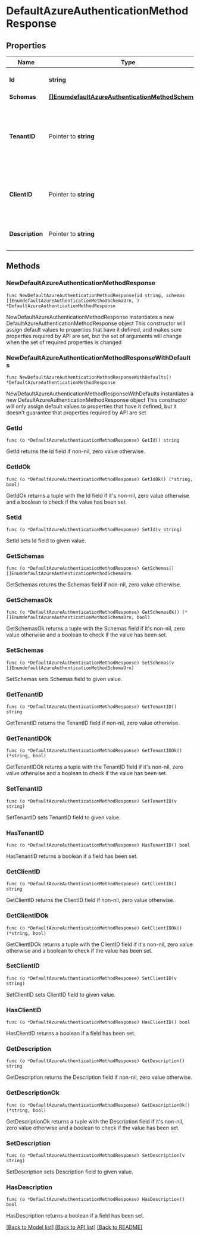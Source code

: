 # DefaultAzureAuthenticationMethodResponse

## Properties

Name | Type | Description | Notes
------------ | ------------- | ------------- | -------------
**Id** | **string** | Name of the Azure Authentication Method | 
**Schemas** | [**[]EnumdefaultAzureAuthenticationMethodSchemaUrn**](EnumdefaultAzureAuthenticationMethodSchemaUrn.md) |  | 
**TenantID** | Pointer to **string** | The tenant ID to use to authenticate. If this is not provided, then it will be obtained from the AZURE_TENANT_ID environment variable. | [optional] 
**ClientID** | Pointer to **string** | The client ID to use to authenticate. If this is not provided, then it will be obtained from the AZURE_CLIENT_ID | [optional] 
**Description** | Pointer to **string** | A description for this Azure Authentication Method | [optional] 

## Methods

### NewDefaultAzureAuthenticationMethodResponse

`func NewDefaultAzureAuthenticationMethodResponse(id string, schemas []EnumdefaultAzureAuthenticationMethodSchemaUrn, ) *DefaultAzureAuthenticationMethodResponse`

NewDefaultAzureAuthenticationMethodResponse instantiates a new DefaultAzureAuthenticationMethodResponse object
This constructor will assign default values to properties that have it defined,
and makes sure properties required by API are set, but the set of arguments
will change when the set of required properties is changed

### NewDefaultAzureAuthenticationMethodResponseWithDefaults

`func NewDefaultAzureAuthenticationMethodResponseWithDefaults() *DefaultAzureAuthenticationMethodResponse`

NewDefaultAzureAuthenticationMethodResponseWithDefaults instantiates a new DefaultAzureAuthenticationMethodResponse object
This constructor will only assign default values to properties that have it defined,
but it doesn't guarantee that properties required by API are set

### GetId

`func (o *DefaultAzureAuthenticationMethodResponse) GetId() string`

GetId returns the Id field if non-nil, zero value otherwise.

### GetIdOk

`func (o *DefaultAzureAuthenticationMethodResponse) GetIdOk() (*string, bool)`

GetIdOk returns a tuple with the Id field if it's non-nil, zero value otherwise
and a boolean to check if the value has been set.

### SetId

`func (o *DefaultAzureAuthenticationMethodResponse) SetId(v string)`

SetId sets Id field to given value.


### GetSchemas

`func (o *DefaultAzureAuthenticationMethodResponse) GetSchemas() []EnumdefaultAzureAuthenticationMethodSchemaUrn`

GetSchemas returns the Schemas field if non-nil, zero value otherwise.

### GetSchemasOk

`func (o *DefaultAzureAuthenticationMethodResponse) GetSchemasOk() (*[]EnumdefaultAzureAuthenticationMethodSchemaUrn, bool)`

GetSchemasOk returns a tuple with the Schemas field if it's non-nil, zero value otherwise
and a boolean to check if the value has been set.

### SetSchemas

`func (o *DefaultAzureAuthenticationMethodResponse) SetSchemas(v []EnumdefaultAzureAuthenticationMethodSchemaUrn)`

SetSchemas sets Schemas field to given value.


### GetTenantID

`func (o *DefaultAzureAuthenticationMethodResponse) GetTenantID() string`

GetTenantID returns the TenantID field if non-nil, zero value otherwise.

### GetTenantIDOk

`func (o *DefaultAzureAuthenticationMethodResponse) GetTenantIDOk() (*string, bool)`

GetTenantIDOk returns a tuple with the TenantID field if it's non-nil, zero value otherwise
and a boolean to check if the value has been set.

### SetTenantID

`func (o *DefaultAzureAuthenticationMethodResponse) SetTenantID(v string)`

SetTenantID sets TenantID field to given value.

### HasTenantID

`func (o *DefaultAzureAuthenticationMethodResponse) HasTenantID() bool`

HasTenantID returns a boolean if a field has been set.

### GetClientID

`func (o *DefaultAzureAuthenticationMethodResponse) GetClientID() string`

GetClientID returns the ClientID field if non-nil, zero value otherwise.

### GetClientIDOk

`func (o *DefaultAzureAuthenticationMethodResponse) GetClientIDOk() (*string, bool)`

GetClientIDOk returns a tuple with the ClientID field if it's non-nil, zero value otherwise
and a boolean to check if the value has been set.

### SetClientID

`func (o *DefaultAzureAuthenticationMethodResponse) SetClientID(v string)`

SetClientID sets ClientID field to given value.

### HasClientID

`func (o *DefaultAzureAuthenticationMethodResponse) HasClientID() bool`

HasClientID returns a boolean if a field has been set.

### GetDescription

`func (o *DefaultAzureAuthenticationMethodResponse) GetDescription() string`

GetDescription returns the Description field if non-nil, zero value otherwise.

### GetDescriptionOk

`func (o *DefaultAzureAuthenticationMethodResponse) GetDescriptionOk() (*string, bool)`

GetDescriptionOk returns a tuple with the Description field if it's non-nil, zero value otherwise
and a boolean to check if the value has been set.

### SetDescription

`func (o *DefaultAzureAuthenticationMethodResponse) SetDescription(v string)`

SetDescription sets Description field to given value.

### HasDescription

`func (o *DefaultAzureAuthenticationMethodResponse) HasDescription() bool`

HasDescription returns a boolean if a field has been set.


[[Back to Model list]](../README.md#documentation-for-models) [[Back to API list]](../README.md#documentation-for-api-endpoints) [[Back to README]](../README.md)


